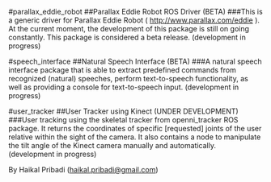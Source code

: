 
#parallax_eddie_robot
##Parallax Eddie Robot ROS Driver (BETA)
###This is a generic driver for Parallax Eddie Robot ( http://www.parallax.com/eddie ). At the current moment, the development of this package is still on going constantly. This package is considered a beta release. (development in progress)

#speech_interface
##Natural Speech Interface (BETA)
###A natural speech interface package that is able to extract predefined commands from recognized (natural) speeches, perform text-to-speech functionality, as well as providing a console for text-to-speech input. (development in progress)

#user_tracker
##User Tracker using Kinect (UNDER DEVELOPMENT)
###User tracking using the skeletal tracker from openni_tracker ROS package. It returns the coordinates of specific [requested] joints of the user relative within the sight of the camera. It also contains a node to manipulate the tilt angle of the Kinect camera manually and automatically. (development in progress)


By Haikal Pribadi (haikal.pribadi@gmail.com)
